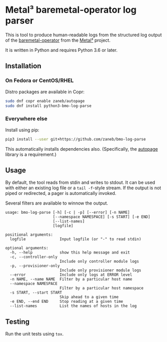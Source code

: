 # Metal³ baremetal-operator log parser

This is tool to produce human-readable logs from the structured log output of
the [baremetal-operator](https://github.com/metal3-io/baremetal-operator) from
the [Metal³](https://metal3.io/) project.

It is written in Python and requires Python 3.6 or later.

## Installation

### On Fedora or CentOS/RHEL

Distro packages are available in Copr:

```bash
sudo dnf copr enable zaneb/autopage
sudo dnf install python3-bmo-log-parse
```

### Everywhere else

Install using pip:

```bash
pip3 install --user git+https://github.com/zaneb/bmo-log-parse
```

This automatically installs dependencies also. (Specifically, the
[autopage](https://pypi.org/project/autopage/) library is a requirement.)

## Usage

By default, the tool reads from stdin and writes to stdout. It can be used with
either an existing log file or a `tail -f`-style stream. If the output is not
piped or redirected, a pager is automatically invoked.

Several filters are available to winnow the output.


    usage: bmo-log-parse [-h] [-c | -p] [--error] [-n NAME]
                         [--namespace NAMESPACE] [-s START] [-e END]
                         [--list-names]
                         [logfile]

    positional arguments:
      logfile               Input logfile (or "-" to read stdin)

    optional arguments:
      -h, --help            show this help message and exit
      -c, --controller-only
                            Include only controller module logs
      -p, --provisioner-only
                            Include only provisioner module logs
      --error               Include only logs at ERROR level
      -n NAME, --name NAME  Filter by a particular host name
      --namespace NAMESPACE
                            Filter by a particular host namespace
      -s START, --start START
                            Skip ahead to a given time
      -e END, --end END     Stop reading at a given time
      --list-names          List the names of hosts in the log

## Testing

Run the unit tests using `tox`.
